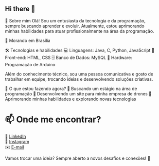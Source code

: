 ## Hi there 👋

👋 Sobre mim
Olá! Sou um entusiasta da tecnologia e da programação, sempre buscando aprender e evoluir. Atualmente, estou aprimorando minhas habilidades para atuar profissionalmente na área da programação.

📍 Morando em Brasília

🛠️ Tecnologias e habilidades
  💻 Linguagens: Java, C, Python, JavaScript
  🎨 Front-end: HTML, CSS
  🗄️ Banco de Dados: MySQL
  🤖 Hardware: Programação de Arduino

Além do conhecimento técnico, sou uma pessoa comunicativa e gosto de trabalhar em equipe, trocando ideias e desenvolvendo soluções criativas.

🌱 O que estou fazendo agora?
  🔹 Buscando um estágio na área de programação
  🔹 Desenvolvendo um site para minha empresa de drones
  🔹 Aprimorando minhas habilidades e explorando novas tecnologias

# 📫 Onde me encontrar?  
🔗 [LinkedIn](www.linkedin.com/in/thiago-jose-tj)  
📸 [Instagram](https://www.instagram.com/thiago_tj18/)  
✉️ [E-mail](mailto:thiago18122003@gmail.com)  
<!--🖥️ [Portfólio](https://www.seusite.com)   futuramente colocar   -->

Vamos trocar uma ideia? Sempre aberto a novos desafios e conexões! 🚀
